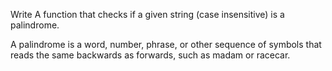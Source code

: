Write A function that checks if a given string (case insensitive) is a palindrome.

A palindrome is a word, number, phrase, or other sequence of symbols that reads the same backwards as forwards, such as madam or racecar.
